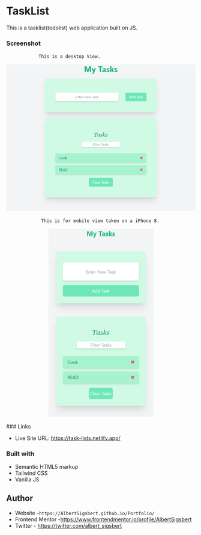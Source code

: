 # TaskList

This is a tasklist(todolist) web application built on JS.


### Screenshot

                This is a desktop View.
                 
<img src="dist/img/task-lists-desktop.png">

                 This is for mobile view taken on a iPhone 8.
                 
  <p align="center">
   <img src="dist/img/task-lists-(iPhone 6_7_8).png" height="500px">
  </p>
### Links

- Live Site URL: https://task-lists.netlify.app/


### Built with

- Semantic HTML5 markup
- Tailwind CSS
- Vanilla JS



## Author

- Website -`https://AlbertSigsbert.github.io/Portfolio/`
- Frontend Mentor -https://www.frontendmentor.io/profile/AlbertSigsbert
- Twitter - https://twitter.com/albert_sigsbert
